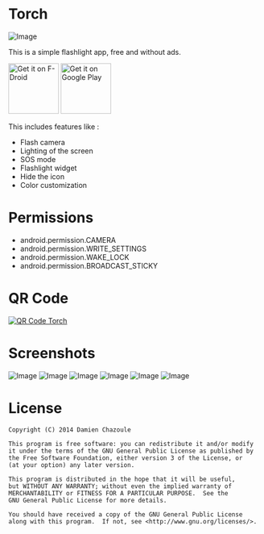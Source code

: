 Torch
=====

![Image](https://raw.githubusercontent.com/MrDoomy/Torch/master/dev/images/torch.png)

This is a simple flashlight app, free and without ads.

<a href="https://f-droid.org/packages/com.doomy.torch/" target="_blank">
<img src="https://f-droid.org/badge/get-it-on.png" alt="Get it on F-Droid" height="100"/></a>
<a href="https://play.google.com/store/apps/details?id=com.doomy.torch" target="_blank">
<img src="https://play.google.com/intl/en_us/badges/images/generic/en-play-badge.png" alt="Get it on Google Play" height="100"/></a>

This includes features like :
- Flash camera
- Lighting of the screen
- SOS mode
- Flashlight widget
- Hide the icon
- Color customization

Permissions
===========

- android.permission.CAMERA
- android.permission.WRITE_SETTINGS
- android.permission.WAKE_LOCK
- android.permission.BROADCAST_STICKY

QR Code
=======

<a href="https://play.google.com/store/apps/details?id=com.doomy.torch">
  <img alt="QR Code Torch"
       src="https://raw.githubusercontent.com/MrDoomy/Torch/master/dev/images/qrcode.png" />
</a>

Screenshots
===========

![Image](https://raw.githubusercontent.com/MrDoomy/Torch/master/dev/screenshots/hammerhead_1_small.png)
![Image](https://raw.githubusercontent.com/MrDoomy/Torch/master/dev/screenshots/hammerhead_2_small.png)
![Image](https://raw.githubusercontent.com/MrDoomy/Torch/master/dev/screenshots/hammerhead_3_small.png)
![Image](https://raw.githubusercontent.com/MrDoomy/Torch/master/dev/screenshots/hammerhead_4_small.png)
![Image](https://raw.githubusercontent.com/MrDoomy/Torch/master/dev/screenshots/flo_1_small.png)
![Image](https://raw.githubusercontent.com/MrDoomy/Torch/master/dev/screenshots/flo_2_small.png)

License
=======

    Copyright (C) 2014 Damien Chazoule

    This program is free software: you can redistribute it and/or modify
    it under the terms of the GNU General Public License as published by
    the Free Software Foundation, either version 3 of the License, or
    (at your option) any later version.

    This program is distributed in the hope that it will be useful,
    but WITHOUT ANY WARRANTY; without even the implied warranty of
    MERCHANTABILITY or FITNESS FOR A PARTICULAR PURPOSE.  See the
    GNU General Public License for more details.

    You should have received a copy of the GNU General Public License
    along with this program.  If not, see <http://www.gnu.org/licenses/>.
